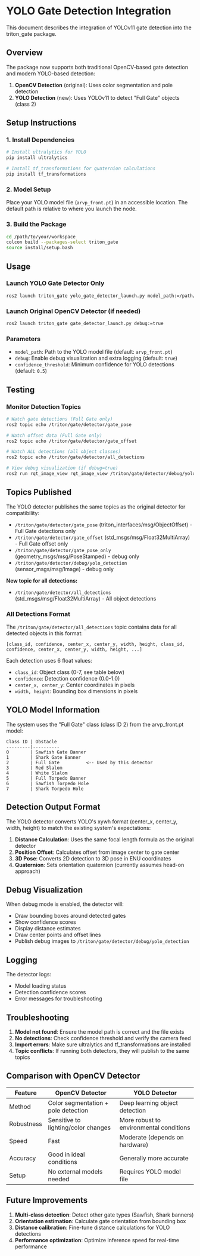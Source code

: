 # YOLO Gate Detection Integration

This document describes the integration of YOLOv11 gate detection into the triton_gate package.

## Overview

The package now supports both traditional OpenCV-based gate detection and modern YOLO-based detection:

1. **OpenCV Detection** (original): Uses color segmentation and pole detection
2. **YOLO Detection** (new): Uses YOLOv11 to detect "Full Gate" objects (class 2)

## Setup Instructions

### 1. Install Dependencies

```bash
# Install ultralytics for YOLO
pip install ultralytics

# Install tf_transformations for quaternion calculations
pip install tf_transformations
```

### 2. Model Setup

Place your YOLO model file (`arvp_front.pt`) in an accessible location. The default path is relative to where you launch the node.

### 3. Build the Package

```bash
cd /path/to/your/workspace
colcon build --packages-select triton_gate
source install/setup.bash
```

## Usage

### Launch YOLO Gate Detector Only

```bash
ros2 launch triton_gate yolo_gate_detector_launch.py model_path:=/path/to/arvp_front.pt debug:=true
```

### Launch Original OpenCV Detector (if needed)

```bash
ros2 launch triton_gate gate_detector_launch.py debug:=true
```

### Parameters

- `model_path`: Path to the YOLO model file (default: `arvp_front.pt`)
- `debug`: Enable debug visualization and extra logging (default: `true`)
- `confidence_threshold`: Minimum confidence for YOLO detections (default: `0.5`)

## Testing

### Monitor Detection Topics

```bash
# Watch gate detections (Full Gate only)
ros2 topic echo /triton/gate/detector/gate_pose

# Watch offset data (Full Gate only)  
ros2 topic echo /triton/gate/detector/gate_offset

# Watch ALL detections (all object classes)
ros2 topic echo /triton/gate/detector/all_detections

# View debug visualization (if debug=true)
ros2 run rqt_image_view rqt_image_view /triton/gate/detector/debug/yolo_detection
```

## Topics Published

The YOLO detector publishes the same topics as the original detector for compatibility:

- `/triton/gate/detector/gate_pose` (triton_interfaces/msg/ObjectOffset) - Full Gate detections only
- `/triton/gate/detector/gate_offset` (std_msgs/msg/Float32MultiArray) - Full Gate offset only
- `/triton/gate/detector/gate_pose_only` (geometry_msgs/msg/PoseStamped) - debug only
- `/triton/gate/detector/debug/yolo_detection` (sensor_msgs/msg/Image) - debug only

**New topic for all detections:**
- `/triton/gate/detector/all_detections` (std_msgs/msg/Float32MultiArray) - All object detections

### All Detections Format

The `/triton/gate/detector/all_detections` topic contains data for all detected objects in this format:
```
[class_id, confidence, center_x, center_y, width, height, class_id, confidence, center_x, center_y, width, height, ...]
```

Each detection uses 6 float values:
- `class_id`: Object class (0-7, see table below)  
- `confidence`: Detection confidence (0.0-1.0)
- `center_x, center_y`: Center coordinates in pixels
- `width, height`: Bounding box dimensions in pixels

## YOLO Model Information

The system uses the "Full Gate" class (class ID 2) from the arvp_front.pt model:

```
Class ID | Obstacle
---------|----------
0        | Sawfish Gate Banner
1        | Shark Gate Banner
2        | Full Gate          <-- Used by this detector
3        | Red Slalom
4        | White Slalom
5        | Full Torpedo Banner
6        | Sawfish Torpedo Hole
7        | Shark Torpedo Hole
```

## Detection Output Format

The YOLO detector converts YOLO's xywh format (center_x, center_y, width, height) to match the existing system's expectations:

1. **Distance Calculation**: Uses the same focal length formula as the original detector
2. **Position Offset**: Calculates offset from image center to gate center
3. **3D Pose**: Converts 2D detection to 3D pose in ENU coordinates
4. **Quaternion**: Sets orientation quaternion (currently assumes head-on approach)

## Debug Visualization

When debug mode is enabled, the detector will:

- Draw bounding boxes around detected gates
- Show confidence scores
- Display distance estimates
- Draw center points and offset lines
- Publish debug images to `/triton/gate/detector/debug/yolo_detection`

## Logging

The detector logs:
- Model loading status
- Detection confidence scores
- Error messages for troubleshooting

## Troubleshooting

1. **Model not found**: Ensure the model path is correct and the file exists
2. **No detections**: Check confidence threshold and verify the camera feed
3. **Import errors**: Make sure ultralytics and tf_transformations are installed
4. **Topic conflicts**: If running both detectors, they will publish to the same topics

## Comparison with OpenCV Detector

| Feature | OpenCV Detector | YOLO Detector |
|---------|----------------|---------------|
| Method | Color segmentation + pole detection | Deep learning object detection |
| Robustness | Sensitive to lighting/color changes | More robust to environmental conditions |
| Speed | Fast | Moderate (depends on hardware) |
| Accuracy | Good in ideal conditions | Generally more accurate |
| Setup | No external models needed | Requires YOLO model file |

## Future Improvements

1. **Multi-class detection**: Detect other gate types (Sawfish, Shark banners)
2. **Orientation estimation**: Calculate gate orientation from bounding box
3. **Distance calibration**: Fine-tune distance calculations for YOLO detections
4. **Performance optimization**: Optimize inference speed for real-time performance